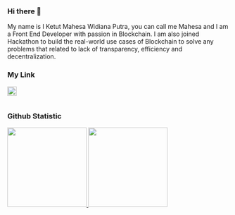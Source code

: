 ### Hi there 👋

My name is I Ketut Mahesa Widiana Putra, you can call me Mahesa and I am a Front End Developer with passion in Blockchain. I am also joined Hackathon to build the real-world use cases of Blockchain to solve any problems that related to lack of transparency, efficiency and decentralization.

### My Link
<a href="https://www.linkedin.com/in/mahesawp/"><img align="left" alt="Linkedin" title="Linkedin" width="21px" src="https://cdn-icons-png.flaticon.com/512/174/174857.png" /></a>

<br>
<br>
  
### Github Statistic
<p align="left">
<a href="https://github.com/mahesawp45">
  <img height="180em" src="https://github-readme-stats-eight-theta.vercel.app/api?username=mahesawp45&show_icons=true&theme=algolia&include_all_commits=true&count_private=true"/>
  <img height="180em" src="https://github-readme-stats-eight-theta.vercel.app/api/top-langs/?username=mahesawp45&layout=compact&langs_count=8&theme=algolia"/>
</a>
</p>
